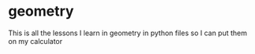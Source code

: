 # geometry
This is all the lessons I learn in geometry in python files so I can put them on my calculator
